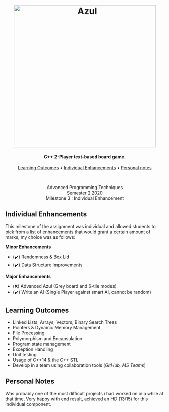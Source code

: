 <h1 align="center">
    <br>
    <img src="https://i.imgur.com/DMTMfRJ.png" alt="Azul" width="450">
    <br>
</h1>

<h4 align="center">C++ 2-Player text-based board game.</h4>

<p align="center">
  <a href="#learning-outcomes">Learning Outcomes</a> •
  <a href="#individual-enhancements">Individual Enhancements</a> •
  <a href="#personal-notes">Personal notes</a>
</p>
<br>

<p align="center">
    Advanced Programming Techniques<br>
    Semester 2 2020<br>
    Milestone 3 : Individual Enhancement
</p>

## Individual Enhancements
This milestone of the assignment was individual and allowed students to pick from a list of enhancements that would grant a certain amount of marks, my choice was as follows:  

**Minor Enhancements**
- (✔️) Randomness & Box Lid 
- (✔️) Data Structure Improvements  

**Major Enhancements**
- (❌) Advanced Azul (Grey board and 6-tile modes)
- (✔️) Write an AI (Single Player against smart AI, cannot be random)

## Learning Outcomes
- Linked Lists, Arrays, Vectors, Binary Search Trees
- Pointers & Dynamic Memory Management
- File Processing
- Polymorphism and Encapsulation
- Program state management
- Exception Handling
- Unit testing
- Usage of C++14 & the C++ STL
- Develop in a team using collaboration tools (*GitHub, MS Teams*)

## Personal Notes
Was probably one of the most difficult projects i had worked on in a while at that time, Very happy with end result, achieved an HD (13/15) for this individual component. 
